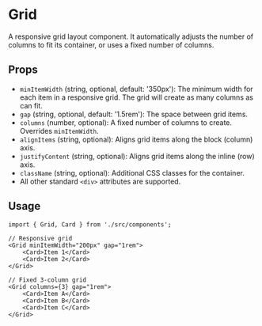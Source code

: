 # Grid

A responsive grid layout component. It automatically adjusts the number of columns to fit its container, or uses a fixed number of columns.

## Props

*   `minItemWidth` (string, optional, default: '350px'): The minimum width for each item in a responsive grid. The grid will create as many columns as can fit.
*   `gap` (string, optional, default: '1.5rem'): The space between grid items.
*   `columns` (number, optional): A fixed number of columns to create. Overrides `minItemWidth`.
*   `alignItems` (string, optional): Aligns grid items along the block (column) axis.
*   `justifyContent` (string, optional): Aligns grid items along the inline (row) axis.
*   `className` (string, optional): Additional CSS classes for the container.
*   All other standard `<div>` attributes are supported.

## Usage

```tsx
import { Grid, Card } from './src/components';

// Responsive grid
<Grid minItemWidth="200px" gap="1rem">
    <Card>Item 1</Card>
    <Card>Item 2</Card>
</Grid>

// Fixed 3-column grid
<Grid columns={3} gap="1rem">
    <Card>Item A</Card>
    <Card>Item B</Card>
    <Card>Item C</Card>
</Grid>
```